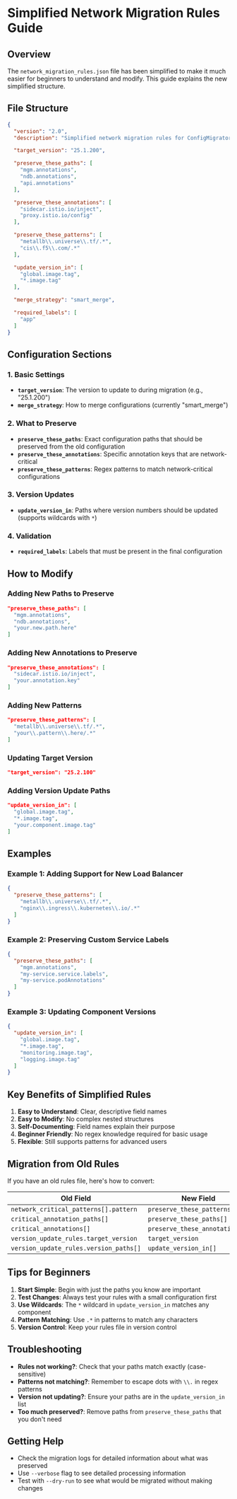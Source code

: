 # Simplified Network Migration Rules Guide

## Overview

The `network_migration_rules.json` file has been simplified to make it much easier for beginners to understand and modify. This guide explains the new simplified structure.

## File Structure

```json
{
  "version": "2.0",
  "description": "Simplified network migration rules for ConfigMigrator",

  "target_version": "25.1.200",

  "preserve_these_paths": [
    "mgm.annotations",
    "ndb.annotations",
    "api.annotations"
  ],

  "preserve_these_annotations": [
    "sidecar.istio.io/inject",
    "proxy.istio.io/config"
  ],

  "preserve_these_patterns": [
    "metallb\\.universe\\.tf/.*",
    "cis\\.f5\\.com/.*"
  ],

  "update_version_in": [
    "global.image.tag",
    "*.image.tag"
  ],

  "merge_strategy": "smart_merge",

  "required_labels": [
    "app"
  ]
}
```

## Configuration Sections

### 1. Basic Settings
- **`target_version`**: The version to update to during migration (e.g., "25.1.200")
- **`merge_strategy`**: How to merge configurations (currently "smart_merge")

### 2. What to Preserve
- **`preserve_these_paths`**: Exact configuration paths that should be preserved from the old configuration
- **`preserve_these_annotations`**: Specific annotation keys that are network-critical
- **`preserve_these_patterns`**: Regex patterns to match network-critical configurations

### 3. Version Updates
- **`update_version_in`**: Paths where version numbers should be updated (supports wildcards with `*`)

### 4. Validation
- **`required_labels`**: Labels that must be present in the final configuration

## How to Modify

### Adding New Paths to Preserve
```json
"preserve_these_paths": [
  "mgm.annotations",
  "ndb.annotations",
  "your.new.path.here"
]
```

### Adding New Annotations to Preserve
```json
"preserve_these_annotations": [
  "sidecar.istio.io/inject",
  "your.annotation.key"
]
```

### Adding New Patterns
```json
"preserve_these_patterns": [
  "metallb\\.universe\\.tf/.*",
  "your\\.pattern\\.here/.*"
]
```

### Updating Target Version
```json
"target_version": "25.2.100"
```

### Adding Version Update Paths
```json
"update_version_in": [
  "global.image.tag",
  "*.image.tag",
  "your.component.image.tag"
]
```

## Examples

### Example 1: Adding Support for New Load Balancer
```json
{
  "preserve_these_patterns": [
    "metallb\\.universe\\.tf/.*",
    "nginx\\.ingress\\.kubernetes\\.io/.*"
  ]
}
```

### Example 2: Preserving Custom Service Labels
```json
{
  "preserve_these_paths": [
    "mgm.annotations",
    "my-service.service.labels",
    "my-service.podAnnotations"
  ]
}
```

### Example 3: Updating Component Versions
```json
{
  "update_version_in": [
    "global.image.tag",
    "*.image.tag",
    "monitoring.image.tag",
    "logging.image.tag"
  ]
}
```

## Key Benefits of Simplified Rules

1. **Easy to Understand**: Clear, descriptive field names
2. **Easy to Modify**: No complex nested structures
3. **Self-Documenting**: Field names explain their purpose
4. **Beginner Friendly**: No regex knowledge required for basic usage
5. **Flexible**: Still supports patterns for advanced users

## Migration from Old Rules

If you have an old rules file, here's how to convert:

| Old Field | New Field |
|-----------|-----------|
| `network_critical_patterns[].pattern` | `preserve_these_patterns[]` |
| `critical_annotation_paths[]` | `preserve_these_paths[]` |
| `critical_annotations[]` | `preserve_these_annotations[]` |
| `version_update_rules.target_version` | `target_version` |
| `version_update_rules.version_paths[]` | `update_version_in[]` |

## Tips for Beginners

1. **Start Simple**: Begin with just the paths you know are important
2. **Test Changes**: Always test your rules with a small configuration first
3. **Use Wildcards**: The `*` wildcard in `update_version_in` matches any component
4. **Pattern Matching**: Use `.*` in patterns to match any characters
5. **Version Control**: Keep your rules file in version control

## Troubleshooting

- **Rules not working?**: Check that your paths match exactly (case-sensitive)
- **Patterns not matching?**: Remember to escape dots with `\\.` in regex patterns
- **Version not updating?**: Ensure your paths are in the `update_version_in` list
- **Too much preserved?**: Remove paths from `preserve_these_paths` that you don't need

## Getting Help

- Check the migration logs for detailed information about what was preserved
- Use `--verbose` flag to see detailed processing information
- Test with `--dry-run` to see what would be migrated without making changes
